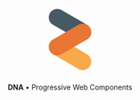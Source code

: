 <p align="center">
    <a href="https://www.chialab.io/p/dna">
        <svg aria-label="DNA logo" width="144" version="1.1" xmlns="http://www.w3.org/2000/svg" xmlns:xlink="http://www.w3.org/1999/xlink" x="0px" y="0px" viewBox="0 0 192 192" enable-background="new 0 0 192 192" xml:space="preserve">
            <path fill="#455A65" d="M149.3,87.7L149.3,87.7c-6.2,10.8-20,14.4-30.7,8.2L51,57c-10.8-6.2-14.4-20-8.2-30.7l0,0c6.2-10.8,20-14.4,30.7-8.2L141,57C151.8,63.2,155.5,77,149.3,87.7z"/>
            <path fill="#F7A94C" d="M149.3,165.8L149.3,165.8c-6.2,10.8-20,14.4-30.7,8.2L51,135c-10.8-6.2-14.4-20-8.2-30.7l0,0c6.2-10.8,20-14.4,30.7-8.2l67.6,39C151.8,141.3,155.5,155,149.3,165.8z"/>
            <path fill="#E97534" d="M42.7,126.7L42.7,126.7c-6.2-10.8-2.5-24.5,8.2-30.7l67.6-39c10.8-6.2,24.5-2.5,30.7,8.2l0,0c6.2,10.8,2.5,24.5-8.2,30.7l-67.6,39C62.7,141.1,49,137.5,42.7,126.7z"/>
        </svg>
    </a>
</p>

<p align="center">
    <strong>DNA</strong> • Progressive Web Components
</p>
